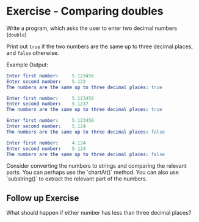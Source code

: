 # Exercise - Comparing doubles

Write a program, which asks the user to enter two decimal numbers (`double`) 

Print out `true` if the two numbers are the same up to three decimal places, and `false` otherwise.

Example Output:
```yaml
Enter first number:     5.123456
Enter second number:    5.123
The numbers are the same up to three decimal places: true
```

```yaml
Enter first number:     5.123456
Enter second number:    5.1237
The numbers are the same up to three decimal places: true
```

```yaml
Enter first number:     5.123456
Enter second number:    5.124
The numbers are the same up to three decimal places: false
```

```yaml
Enter first number:     4.124
Enter second number:    5.124
The numbers are the same up to three decimal places: false
```

<hint title="Hint 0">
Consider converting the numbers to strings and comparing the relevant parts.
</hint>


<hint title="Hint 1">
You can perhaps use the `chartAt()` method.
</hint>

<hint title="Hint 2">
You can also use `substring()` to extract the relevant part of the numbers.
</hint>


## Follow up Exercise

What should happen if either number has less than three decimal places?
